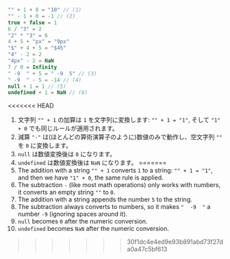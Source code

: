 
```js no-beautify
"" + 1 + 0 = "10" // (1)
"" - 1 + 0 = -1 // (2)
true + false = 1
6 / "3" = 2
"2" * "3" = 6
4 + 5 + "px" = "9px"
"$" + 4 + 5 = "$45"
"4" - 2 = 2
"4px" - 2 = NaN
7 / 0 = Infinity
" -9  " + 5 = " -9  5" // (3)
" -9  " - 5 = -14 // (4)
null + 1 = 1 // (5)
undefined + 1 = NaN // (6)
```

<<<<<<< HEAD
1. 文字列 `"" + 1` の加算は `1` を文字列に変換します: `"" + 1 = "1"`, そして `"1" + 0` でも同じルールが適用されます。
2. 減算 `"-"` は(ほとんどの算術演算子のように)数値のみで動作し、空文字列 `""` を `0` に変換します。
3. `null` は数値変換後は `0` になります。
4. `undefined` は数値変換後は `NaN` になります。
=======
1. The addition with a string `"" + 1` converts `1` to a string: `"" + 1 = "1"`, and then we have `"1" + 0`, the same rule is applied.
2. The subtraction `-` (like most math operations) only works with numbers, it converts an empty string `""` to `0`.
3. The addition with a string appends the number `5` to the string.
4. The subtraction always converts to numbers, so it makes `"  -9  "` a number `-9` (ignoring spaces around it).
5. `null` becomes `0` after the numeric conversion.
6. `undefined` becomes `NaN` after the numeric conversion.
>>>>>>> 30f1dc4e4ed9e93b891abd73f27da0a47c5bf613
